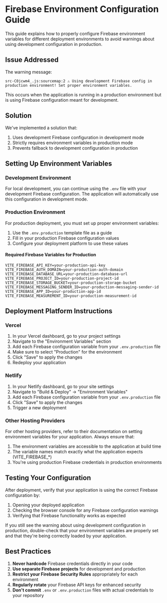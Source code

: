 # Firebase Environment Configuration Guide

This guide explains how to properly configure Firebase environment variables for different deployment environments to avoid warnings about using development configuration in production.

## Issue Addressed

The warning message:
```
src-C0jcwm4_.js:sourcemap:2 ⚠️ Using development Firebase config in production environment! Set proper environment variables.
```

This occurs when the application is running in a production environment but is using Firebase configuration meant for development.

## Solution

We've implemented a solution that:

1. Uses development Firebase configuration in development mode
2. Strictly requires environment variables in production mode
3. Prevents fallback to development configuration in production

## Setting Up Environment Variables

### Development Environment

For local development, you can continue using the `.env` file with your development Firebase configuration. The application will automatically use this configuration in development mode.

### Production Environment

For production deployment, you must set up proper environment variables:

1. Use the `.env.production` template file as a guide
2. Fill in your production Firebase configuration values
3. Configure your deployment platform to use these values

#### Required Firebase Variables for Production

```
VITE_FIREBASE_API_KEY=your-production-api-key
VITE_FIREBASE_AUTH_DOMAIN=your-production-auth-domain
VITE_FIREBASE_DATABASE_URL=your-production-database-url
VITE_FIREBASE_PROJECT_ID=your-production-project-id
VITE_FIREBASE_STORAGE_BUCKET=your-production-storage-bucket
VITE_FIREBASE_MESSAGING_SENDER_ID=your-production-messaging-sender-id
VITE_FIREBASE_APP_ID=your-production-app-id
VITE_FIREBASE_MEASUREMENT_ID=your-production-measurement-id
```

## Deployment Platform Instructions

### Vercel

1. In your Vercel dashboard, go to your project settings
2. Navigate to the "Environment Variables" section
3. Add each Firebase configuration variable from your `.env.production` file
4. Make sure to select "Production" for the environment
5. Click "Save" to apply the changes
6. Redeploy your application

### Netlify

1. In your Netlify dashboard, go to your site settings
2. Navigate to "Build & Deploy" → "Environment Variables"
3. Add each Firebase configuration variable from your `.env.production` file
4. Click "Save" to apply the changes
5. Trigger a new deployment

### Other Hosting Providers

For other hosting providers, refer to their documentation on setting environment variables for your application. Always ensure that:

1. The environment variables are accessible to the application at build time
2. The variable names match exactly what the application expects (VITE_FIREBASE_*)
3. You're using production Firebase credentials in production environments

## Testing Your Configuration

After deployment, verify that your application is using the correct Firebase configuration by:

1. Opening your deployed application
2. Checking the browser console for any Firebase configuration warnings
3. Verifying that Firebase functionality works as expected

If you still see the warning about using development configuration in production, double-check that your environment variables are properly set and that they're being correctly loaded by your application.

## Best Practices

1. **Never hardcode** Firebase credentials directly in your code
2. **Use separate Firebase projects** for development and production
3. **Restrict your Firebase Security Rules** appropriately for each environment
4. **Regularly rotate** your Firebase API keys for enhanced security
5. **Don't commit** `.env` or `.env.production` files with actual credentials to your repository